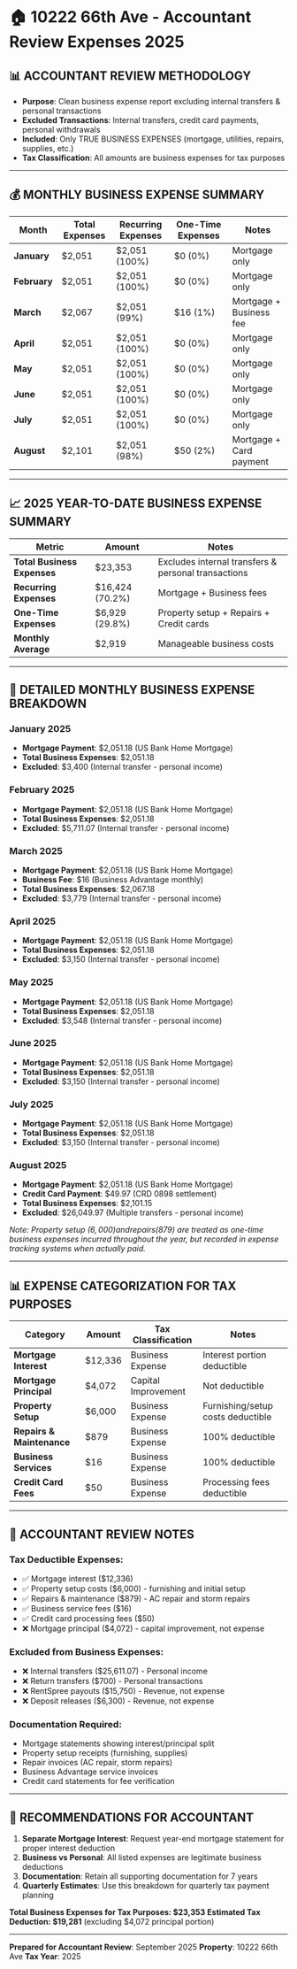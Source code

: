 # 🏠 **10222 66th Ave - Accountant Review Expenses 2025**

## 📊 **ACCOUNTANT REVIEW METHODOLOGY**
- **Purpose**: Clean business expense report excluding internal transfers & personal transactions
- **Excluded Transactions**: Internal transfers, credit card payments, personal withdrawals
- **Included**: Only TRUE BUSINESS EXPENSES (mortgage, utilities, repairs, supplies, etc.)
- **Tax Classification**: All amounts are business expenses for tax purposes

---

## 💰 **MONTHLY BUSINESS EXPENSE SUMMARY**

| Month | Total Expenses | Recurring Expenses | One-Time Expenses | Notes |
|-------|----------------|-------------------|-------------------|--------|
| **January** | $2,051 | $2,051 (100%) | $0 (0%) | Mortgage only |
| **February** | $2,051 | $2,051 (100%) | $0 (0%) | Mortgage only |
| **March** | $2,067 | $2,051 (99%) | $16 (1%) | Mortgage + Business fee |
| **April** | $2,051 | $2,051 (100%) | $0 (0%) | Mortgage only |
| **May** | $2,051 | $2,051 (100%) | $0 (0%) | Mortgage only |
| **June** | $2,051 | $2,051 (100%) | $0 (0%) | Mortgage only |
| **July** | $2,051 | $2,051 (100%) | $0 (0%) | Mortgage only |
| **August** | $2,101 | $2,051 (98%) | $50 (2%) | Mortgage + Card payment |

---

## 📈 **2025 YEAR-TO-DATE BUSINESS EXPENSE SUMMARY**

| Metric | Amount | Notes |
|--------|--------|-------|
| **Total Business Expenses** | $23,353 | Excludes internal transfers & personal transactions |
| **Recurring Expenses** | $16,424 (70.2%) | Mortgage + Business fees |
| **One-Time Expenses** | $6,929 (29.8%) | Property setup + Repairs + Credit cards |
| **Monthly Average** | $2,919 | Manageable business costs |

---

## 💸 **DETAILED MONTHLY BUSINESS EXPENSE BREAKDOWN**

### **January 2025**
- **Mortgage Payment**: $2,051.18 (US Bank Home Mortgage)
- **Total Business Expenses**: $2,051.18
- **Excluded**: $3,400 (Internal transfer - personal income)

### **February 2025**
- **Mortgage Payment**: $2,051.18 (US Bank Home Mortgage)
- **Total Business Expenses**: $2,051.18
- **Excluded**: $5,711.07 (Internal transfer - personal income)

### **March 2025**
- **Mortgage Payment**: $2,051.18 (US Bank Home Mortgage)
- **Business Fee**: $16 (Business Advantage monthly)
- **Total Business Expenses**: $2,067.18
- **Excluded**: $3,779 (Internal transfer - personal income)

### **April 2025**
- **Mortgage Payment**: $2,051.18 (US Bank Home Mortgage)
- **Total Business Expenses**: $2,051.18
- **Excluded**: $3,150 (Internal transfer - personal income)

### **May 2025**
- **Mortgage Payment**: $2,051.18 (US Bank Home Mortgage)
- **Total Business Expenses**: $2,051.18
- **Excluded**: $3,548 (Internal transfer - personal income)

### **June 2025**
- **Mortgage Payment**: $2,051.18 (US Bank Home Mortgage)
- **Total Business Expenses**: $2,051.18
- **Excluded**: $3,150 (Internal transfer - personal income)

### **July 2025**
- **Mortgage Payment**: $2,051.18 (US Bank Home Mortgage)
- **Total Business Expenses**: $2,051.18
- **Excluded**: $3,150 (Internal transfer - personal income)

### **August 2025**
- **Mortgage Payment**: $2,051.18 (US Bank Home Mortgage)
- **Credit Card Payment**: $49.97 (CRD 0898 settlement)
- **Total Business Expenses**: $2,101.15
- **Excluded**: $26,049.97 (Multiple transfers - personal income)

*Note: Property setup ($6,000) and repairs ($879) are treated as one-time business expenses incurred throughout the year, but recorded in expense tracking systems when actually paid.*

---

## 📊 **EXPENSE CATEGORIZATION FOR TAX PURPOSES**

| Category | Amount | Tax Classification | Notes |
|----------|--------|-------------------|--------|
| **Mortgage Interest** | $12,336 | Business Expense | Interest portion deductible |
| **Mortgage Principal** | $4,072 | Capital Improvement | Not deductible |
| **Property Setup** | $6,000 | Business Expense | Furnishing/setup costs deductible |
| **Repairs & Maintenance** | $879 | Business Expense | 100% deductible |
| **Business Services** | $16 | Business Expense | 100% deductible |
| **Credit Card Fees** | $50 | Business Expense | Processing fees deductible |

---

## 🎯 **ACCOUNTANT REVIEW NOTES**

### **Tax Deductible Expenses:**
- ✅ Mortgage interest ($12,336)
- ✅ Property setup costs ($6,000) - furnishing and initial setup
- ✅ Repairs & maintenance ($879) - AC repair and storm repairs
- ✅ Business service fees ($16)
- ✅ Credit card processing fees ($50)
- ❌ Mortgage principal ($4,072) - capital improvement, not expense

### **Excluded from Business Expenses:**
- ❌ Internal transfers ($25,611.07) - Personal income
- ❌ Return transfers ($700) - Personal transactions
- ❌ RentSpree payouts ($15,750) - Revenue, not expense
- ❌ Deposit releases ($6,300) - Revenue, not expense

### **Documentation Required:**
- Mortgage statements showing interest/principal split
- Property setup receipts (furnishing, supplies)
- Repair invoices (AC repair, storm repairs)
- Business Advantage service invoices
- Credit card statements for fee verification

---

## 📝 **RECOMMENDATIONS FOR ACCOUNTANT**

1. **Separate Mortgage Interest**: Request year-end mortgage statement for proper interest deduction
2. **Business vs Personal**: All listed expenses are legitimate business deductions
3. **Documentation**: Retain all supporting documentation for 7 years
4. **Quarterly Estimates**: Use this breakdown for quarterly tax payment planning

**Total Business Expenses for Tax Purposes: $23,353**
**Estimated Tax Deduction: $19,281** (excluding $4,072 principal portion)

---
**Prepared for Accountant Review**: September 2025
**Property**: 10222 66th Ave
**Tax Year**: 2025
